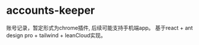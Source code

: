 # accounts-keeper

账号记录，暂定形式为chrome插件, 后续可能支持手机端app。
基于react + ant design pro + tailwind + leanCloud实现。
